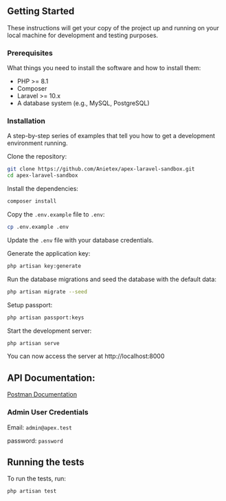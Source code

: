 ## Getting Started

These instructions will get your copy of the project up and running on your local machine for development and testing purposes.

### Prerequisites

What things you need to install the software and how to install them:

- PHP >= 8.1
- Composer
- Laravel >= 10.x
- A database system (e.g., MySQL, PostgreSQL)

### Installation

A step-by-step series of examples that tell you how to get a development environment running.

Clone the repository:

```bash
git clone https://github.com/Anietex/apex-laravel-sandbox.git
cd apex-laravel-sandbox
```

Install the dependencies:

```bash
composer install
```

Copy the `.env.example` file to `.env`:

```bash
cp .env.example .env
```
Update the `.env` file with your database credentials.


Generate the application key:

```bash
php artisan key:generate
```

Run the database migrations and seed the database with the default data:

```bash
php artisan migrate --seed
```


Setup passport:

```bash
php artisan passport:keys
```

Start the development server:

```bash
php artisan serve
```

You can now access the server at http://localhost:8000


## API Documentation:

[Postman Documentation](https://documenter.getpostman.com/view/6340830/2sA35A6jVX)


### Admin User Credentials

Email: `admin@apex.test`

password: `password`



## Running the tests
To run the tests, run:

```bash
php artisan test
```


